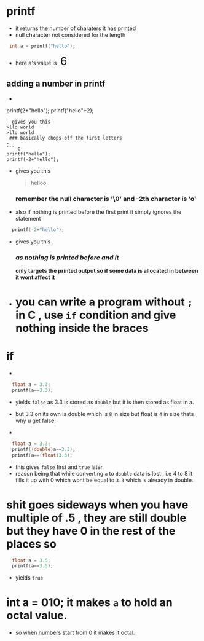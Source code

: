# printf
- it returns the number of charaters it has printed
- null character not considered for the length
 ``` c
  int a = printf("hello");
```
- here a's value is <span style="font-size:2em;margin-left:.2em">6</span>
## adding a number in printf
 - ``` c
 printf(2+"hello");
  printf("hello"+2);
   ```
  - gives you this
   >llo world  
   >llo world  
    ### basically chops off the first letters
  -
  ``` c
  printf("hello");
  printf(-2+"hello");  
  ```
  - gives you this   
    >helloo  
    ### remember the null character is '\0' and -2th character is 'o'

  - also if nothing is printed before the first print it simply ignores the statement

  ``` c
    printf(-2+"hello");  
  ```
  - gives you this   
    >
    ### *as nothing is printed before and it*  
    **only targets the printed output so if some data is allocated in between it wont affect it**

  - #  you can write a program without `;` in C , use `if` condition and give nothing inside the braces

  # if

  -
  ``` c
    float a = 3.3;
    printf(a==3.3);
  ```
- yields `false` as 3.3 is stored as `double` but it is then stored as float in a.  
- but 3.3 on its own is double which is `8` in size but float is  `4` in size thats why   u get false;

-
```c
  float a = 3.3;
  printf((double)a==3.3);
  printf(a==(float)3.3);
```
- this gives `false` first and `true` later.
- reason being that while converting `a` to `double` data is lost , i.e 4 to 8 it fills it up with 0 which wont be equal to `3.3` which is already in double.
# shit goes sideways when you have multiple of .5 , they are still double but they have 0 in the rest of the places so

```c
  float a = 3.5;
  printf(a==3.5);
```
- yields `true`  
# int a = 010; it  makes `a` to hold an octal value.
- so when numbers start from 0 it makes it octal.
